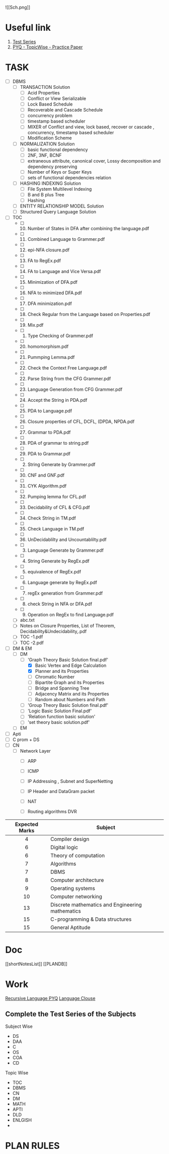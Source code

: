 ![[Sch.png]]
# Useful link
1. [Test Series](https://uxkhzfstdjcborfuyyknhkhbyfnskrywvveioufkbjkupomnptjwvhbavkysuhi.vercel.app/)
2. [PYQ - TopicWise - Practice Paper](https://practicepaper.in/gate-cse/topic-wise-practice-of-gate-cse-previous-year-papers)

# TASK
- [ ] DBMS
	- [ ] TRANSACTION Solution
		- [ ] Acid Properties
		- [ ] Conflict or View Serializable
		- [ ] Lock Based Schedule 
		- [ ] Recoverable and Cascade Schedule
		- [ ] concurrency problem
		- [ ] timestamp based scheduler
		- [ ] MIXER of Conflict and view, lock based, recover or cascade , concurrency, timestamp based scheduler
		- [ ] Modification Scheme
	- [ ] NORMALIZATION Solution
		- [ ] basic functional dependency
		- [ ] 2NF, 3NF, BCNF
		- [ ] extraneous attribute, canonical cover, Lossy decomposition and dependency preserving
		- [ ] Number of Keys or Super Keys
		- [ ] sets of functional dependencies relation
	- [ ] HASHING INDEXING Solution
		- [ ] File System Multilevel Indexing
		- [ ] B and B plus Tree
		- [ ] Hashing
	- [ ] ENTITY RELATIONSHIP MODEL Solution
	- [ ] Structured Query Language Solution
- [ ] TOC
	- [ ] 10. Number of States in DFA after combining the language.pdf
	- [ ] 11. Combined Language to Grammer.pdf
	- [ ] 12. epi-NFA closure.pdf
	- [ ] 13. FA to RegEx.pdf
	- [ ] 14. FA to Language and Vice Versa.pdf
	- [ ] 15. Minimization of DFA.pdf
	- [ ] 16. NFA to minimized DFA.pdf
	- [ ] 17. DFA minimization.pdf
	- [ ] 18. Check Regular from the Language based on Properties.pdf
	- [ ] 19. Mix.pdf
	- [ ] 1. Type Checking of Grammer.pdf
	- [ ] 20. homomorphism.pdf
	- [ ] 21. Pummping Lemma.pdf
	- [ ] 22. Check the Context Free Language.pdf
	- [ ] 22. Parse String from the CFG Grammer.pdf
	- [ ] 23. Language Generation from CFG Grammer.pdf
	- [ ] 24. Accept the String in PDA.pdf
	- [ ] 25. PDA to Language.pdf
	- [ ] 26. Closure properties of CFL, DCFL, (DPDA, NPDA.pdf
	- [ ] 27. Grammar to PDA.pdf
	- [ ] 28. PDA of grammar to string.pdf
	- [ ] 29. PDA to Grammar.pdf
	- [ ] 2. String Generate by Grammer.pdf
	- [ ] 30. CNF and GNF.pdf
	- [ ] 31. CYK Algorithm.pdf
	- [ ] 32. Pumping lemma for CFL.pdf
	- [ ] 33. Decidability of CFL & CFG.pdf
	- [ ] 34. Check String in TM.pdf
	- [ ] 35. Check Language in TM.pdf
	- [ ] 36. UnDecidablilty and Uncountablilty.pdf
	- [ ] 3. Language Generate by Grammer.pdf
	- [ ] 4. String Generate by RegEx.pdf
	- [ ] 5. equivalence of RegEx.pdf
	- [ ] 6. Language generate by RegEx.pdf
	- [ ] 7. regEx generation from Grammer.pdf
	- [ ] 8. check String in NFA or DFA.pdf
	- [ ] 9. Operation on RegEx to find Language.pdf
	- [ ] abc.txt
	- [ ] Notes on Closure Properties, List of Theorem, Decidability&Undecidability,.pdf
	- [ ] TOC -1.pdf
	- [ ] TOC -2.pdf

- [ ] DM & EM
	- [ ] DM
		- [ ] 'Graph Theory Basic Solution final.pdf'
			- [x] Basic Vertex and Edge Calculation
			- [x] Planner and its Properties
			- [ ] Chromatic Number
			- [ ] Bipartite Graph and its Properties
			- [ ] Bridge and Spanning Tree 
			- [ ] Adjacency Matrix and its Properties
			- [ ] Random about Numbers and Path 
		- [ ] 'Group Theory Basic Solution final.pdf'
		- [ ] 'Logic Basic Solution Final.pdf'
		- [ ] 'Relation function basic solution'
		- [ ] 'set theory basic solution.pdf'
	- [ ] EM
- [ ] Apti
- [ ] C prom + DS
- [ ] CN
	- [ ] Network Layer
		- [ ] ARP
		- [ ] ICMP
		- [ ] IP Addressing , Subnet and SuperNetting
		- [ ] IP Header and DataGram packet
		- [ ] NAT
		- [ ] Routing algorithms DVR


| **Expected Marks** | **Subject**                                      |
|:------------------:| ------------------------------------------------ |
|         4          | Compiler design                                  |
|         6          | Digital logic                                    |
|         6          | Theory of computation                            |
|         7          | Algorithms                                       |
|         7          | DBMS                                             |
|         8          | Computer architecture                            |
|         9          | Operating systems                                |
|         10         | Computer networking                              |
|         13         | Discrete mathematics and Engineering mathematics |
|         15         | C-programming  &  Data structures                |
|         15         | General Aptitude                                 |



# Doc
[[shortNotesList]]
[[PLANDB]]

# Work
[Recursive Language PYQ](https://practicepaper.in/gate-cse/recursive-language?page_no=1)
[Language Clouse ](https://uxkhzfstdjcborfuyyknhkhbyfnskrywvveioufkbjkupomnptjwvhbavkysuhi.vercel.app/gateoverflow.in/quiz/results.html?exam_id=347)
## Complete the Test Series of the Subjects
Subject Wise
- DS
- DAA
- C
- OS
- COA
- CD

Topic Wise
- TOC
- DBMS
- CN
- DM
- MATH
- APTI
- DLD
- ENLGISH
- 


# PLAN RULES
